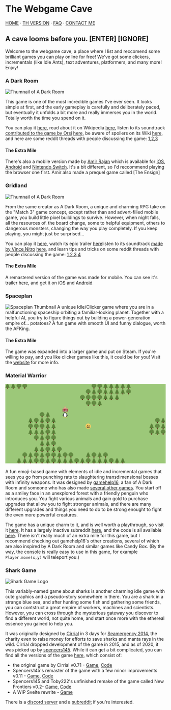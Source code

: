 # The Webgame Cave

[HOME](/) · [TH VERSION](th.html) · [FAQ](/faq) · [CONTACT ME](/contact)

## A cave looms before you.  [ENTER]   [IGNORE]
Welcome to the webgame cave, a place where I list and reccomend some brilliant games you can play online for free! We've got some clickers, incrementals (like Idle Ants), text adventures, platformers, and many more! Enjoy!

### A Dark Room
![Thumnail of A Dark Room](https://www.doublespeakgames.com/images/adr.png)

This game is one of the most incredible games I've ever seen. It looks simple at first, and the early gameplay is carefully and deliberately paced, but eventually it unfolds a bit more and really immerses you in the world. Totally worth the time you spend on it.

You can play it [here](http://adarkroom.doublespeakgames.com/), read about it on Wikipedia [here](https://en.wikipedia.org/wiki/A_Dark_Room), listen to its soundtrack [contributed to the game by Orsi](https://reddit.com/r/ADarkRoom/comments/hh17qw) [here](https://orsi.bandcamp.com/album/a-dark-and-quiet-room), be aware of spoilers on its Wiki [here](https://adarkroom.fandom.com), and here are some reddit threads with people discussing the game: [1](https://reddit.com/r/WebGames/comments/1g3ud2),[2](https://reddit.com/r/WebGames/comments/1qkz2w),[3](https://reddit.com/r/incremental_games/comments/1melwz)

#### The Extra Mile
There's also a mobile version made by [Amir Rajan](http://amirrajan.net/games/) which is available for [iOS](https://apps.apple.com/us/app/a-dark-room/id736683061?mt=8), [Android](https://play.google.com/store/apps/details?id=com.yourcompany.adarkroom&hl=en_US) and [Nintendo Switch](https://www.nintendo.com/games/detail/a-dark-room-switch/). It's a bit different, so I'd reccommend playing the browser one first. Amir also made a prequel game called [The Ensign]

### Gridland
![Thumnail of A Dark Room](https://www.doublespeakgames.com/images/gridland.png)

From the same creator as A Dark Room, a unique and charming RPG take on the "Match 3" game concept, except rather than and advert-filled mobile game, you build little pixel buildings to survive. However, when night falls, all the resources of. the board change, some to helpful equipment, others to dangerous monsters, changing the way you play completely. If you keep playing, you might just be surprised...

You can play it [here](http://gridland.doublespeakgames.com/), watch its epic trailer [here](https://youtu.be/xZhdFcoI0Rw)listen to its soundtrack [made by Vince Nitro](https://soundcloud.com/vincenitro) [here](https://youtube.com/channel/UCUdYkb4RhCP9l3hfTHRvZeQ/search?query=OST), and learn tips and tricks on some reddit threads with people discussing the game: [1](https://reddit.com/r/WebGames/comments/8f6zcd/),[2](https://reddit.com/r/WebGames/comments/2ej4rqþ),[3](https://reddit.com/r/Gridland/comments/2en21l),[4](https://reddit.com/r/incremental_games/comments/2eljxt)

#### The Extra Mile
A remastered version of the game was made for mobile. You can see it's trailer [here](https://youtu.be/Xlj0HKBXoT4), and get it on [iOS](https://apps.apple.com/us/app/super-gridland/id1158436270) and [Android](https://play.google.com/store/apps/details?id=com.doublespeakgames.gridland)

### Spaceplan
![Spaceplan Thumbnail](https://i3.ytimg.com/vi/Br686sJTnmw/maxresdefault.jpg)
A unique Idle/Clicker game where you are in a malfunctioning spaceship orbiting a familiar-looking planet. Together with a helpful AI, you try to figure things out by building a power-generation empire of... potatoes? A fun game with smooth UI and funny dialogue, worth the AFKing.

#### The Extra Mile
The game was expanded into a larger game and put on Steam. If you're willing to pay, and you like clicker games like this, it could be for you! Visit the [website](http://spaceplan.click) for more info.

### Material Warrior

![Material Warrior Thumbnail](/assets/material_warrior.png)

A fun emoji-based game with elements of idle and incremental games that sees you go from punching rats to slaughtering transdimensional bosses with infinity weapons. It was designed by [gamehelp16](https://gamehelp16.github.io), a fan of A Dark Room and someone who has also made [several other games](https://gamehelp16.github.io/post/welcome/). You start off as a smiley face in an unexplored forest with a friendly penguin who introduces you. You fight various animals and gain gold to purchase upgrades that allow you to fight stronger animals, and there are many different upgrades and things you need to do to be strong enought to fight the even more powerful creatures.

The game has a unique charm to it, and is well worth a playthrough, so visit it [here](https://gamehelp16.github.io/material-warrior). It has a largely inactive subreddit [here](https://www.reddit.com/r/materialwarrior), and the code is all available [here](https://github.com/gamehelp16/material-warrior). There isn't really much of an extra mile for this game, but I recommend checking out gamehelp16's other creations, several of which are also inspired by A Dark Room and similar games like Candy Box. (By the way, the console is really easy to use in this game, for example `Player.move(x,y)` will teleport you.)

### Shark Game

![Shark Game Logo](http://cirri.al/sharks/img/sharklogo.png)

This variably-named game about sharks is another charming idle game with cute graphics and a pseudo-story somewhere in there. You are a shark in a strange blue sea, and after hunting some fish and gathering some friends, you can contstruct a great empire of workers, machines and scientists. However, you can cross through the mysterious gateway you discover to find a different world, not quite home, and start once more with the ethereal essence you gained to help you.

It was originally designed by [Cirrial](https://cirri.al) in 3 days for [Seamergency 2014](https://twitter.com/seamergency), the charity even to raise money for efforts to save sharks and manta rays in the wild. Cirrial dropped development of the game in 2015, and as of 2020, it was picked up by [spencers145](https://github.com/spencers145). While it can get a bit complicated, you can find all the versions of the game [here](https://shark.tobot.dev), which consist of:

* the original game by Cirrial v0.71 - [Game](http://cirri.al/sharks/), [Code](https://github.com/Cirrial/SharkGame)
* Spencers145's remaster of the game with a few minor improvements v0.11 - [Game](https://spencers145.github.io/SharkGame/), [Code](https://github.com/spencers145/SharkGame)
* Spencers145 and Toby222's unfinished remake of the game called New Frontiers v0.2- [Game](https://alpha.shark.tobot.dev), [Code](https://github.com/Toby222/SharkGame)
* A WIP Svelte rewrite - [Game](https://rewrite.shark.tobot.dev)

There is a [discord server](https://discord.gg/eYqApFkFPY) and a [subreddit](https://reddit.com/r/sharkgame) if you're interested.
